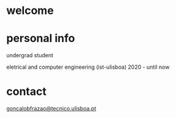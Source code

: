 # welcome

# personal info
undergrad student

eletrical and computer engineering (ist-ulisboa) 2020 - until now

# contact
goncalobfrazao@tecnico.ulisboa.pt

<!---
StrangeRabbit/StrangeRabbit is a ✨ special ✨ repository because its `README.md` (this file) appears on your GitHub profile.
You can click the Preview link to take a look at your changes.
--->
